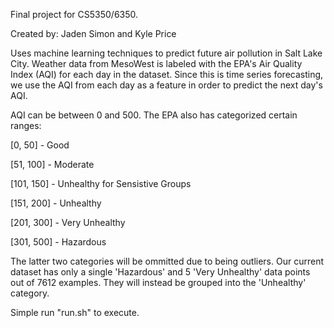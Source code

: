 Final project for CS5350/6350.

Created by: Jaden Simon and Kyle Price

Uses machine learning techniques to predict future air pollution in Salt Lake City.
Weather data from MesoWest is labeled with the EPA's Air Quality Index (AQI) for each day in the dataset.
Since this is time series forecasting, we use the AQI from each day as a feature in order to predict the next day's AQI.


AQI can be between 0 and 500. The EPA also has categorized certain ranges:

[0, 50] - Good

[51, 100] - Moderate

[101, 150] - Unhealthy for Sensistive Groups

[151, 200] - Unhealthy

[201, 300] - Very Unhealthy

[301, 500] - Hazardous

The latter two categories will be ommitted due to being outliers. Our current dataset has only a single 'Hazardous' and 5 'Very Unhealthy' data points out of 7612 examples. They will instead be grouped into the 'Unhealthy' category.

Simple run "run.sh" to execute.
